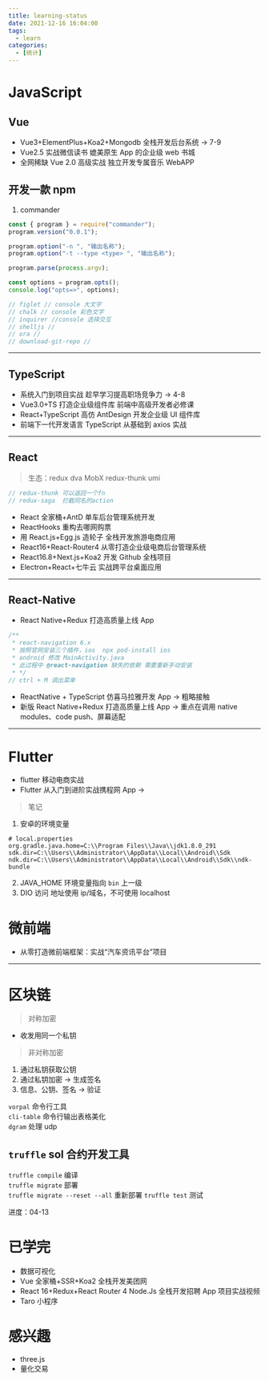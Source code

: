 ```yaml
---
title: learning-status
date: 2021-12-16 16:04:00
tags:
  - learn
categories:
  - [统计]
---
```


# JavaScript

<!--more-->

## Vue

- Vue3+ElementPlus+Koa2+Mongodb 全栈开发后台系统 -> 7-9
- Vue2.5 实战微信读书 媲美原生 App 的企业级 web 书城
- 全网稀缺 Vue 2.0 高级实战 独立开发专属音乐 WebAPP

## 开发一款 npm

1. commander

```javascript
const { program } = require("commander");
program.version("0.0.1");

program.option("-n ", "输出名称");
program.option("-t --type <type> ", "输出名称");

program.parse(process.argv);

const options = program.opts();
console.log("opts=>", options);

// figlet // console 大文字
// chalk // console 彩色文字
// inquirer //console 选择交互
// shelljs //
// ora //
// download-git-repo //
```

---

## TypeScript

- 系统入门到项目实战 趁早学习提高职场竞争力 -> 4-8
- Vue3.0+TS 打造企业级组件库 前端中高级开发者必修课
- React+TypeScript 高仿 AntDesign 开发企业级 UI 组件库
- 前端下一代开发语言 TypeScript 从基础到 axios 实战

---

## React

> 生态：redux dva MobX redux-thunk umi

```javascript
// redux-thunk 可以返回一个fn
// redux-saga  拦截同名的action
```

- React 全家桶+AntD 单车后台管理系统开发
- ReactHooks 重构去哪网购票
- 用 React.js+Egg.js 造轮子 全栈开发旅游电商应用
- React16+React-Router4 从零打造企业级电商后台管理系统
- React16.8+Next.js+Koa2 开发 Github 全栈项目
- Electron+React+七牛云 实战跨平台桌面应用

---

## React-Native

- React Native+Redux 打造高质量上线 App

```javascript
/**
 * react-navigation 6.x
 * 按照官网安装三个插件，ios  npx pod-install ios
 * android 修改 MainActivity.java
 * 此过程中 @react-navigation 缺失的依赖 需要重新手动安装
 * */
// ctrl + M 调出菜单
```

- ReactNative + TypeScript 仿喜马拉雅开发 App -> 粗略接触
- 新版 React Native+Redux 打造高质量上线 App -> 重点在调用 native modules、code push、屏幕适配

---

# Flutter

- flutter 移动电商实战
- Flutter 从入门到进阶实战携程网 App ->

> 笔记

1. 安卓的环境变量

```properties
# local.properties
org.gradle.java.home=C:\\Program Files\\Java\\jdk1.8.0_291
sdk.dir=C:\\Users\\Administrator\\AppData\\Local\\Android\\Sdk
ndk.dir=C:\\Users\\Administrator\\AppData\\Local\\Android\\Sdk\\ndk-bundle
```

2. JAVA_HOME 环境变量指向 `bin` 上一级
3. DIO 访问 地址使用 ip/域名，不可使用 localhost

# 微前端

- 从零打造微前端框架：实战“汽车资讯平台”项目

---

# 区块链

> 对称加密

- 收发用同一个私钥

> 非对称加密

1. 通过私钥获取公钥
2. 通过私钥加密 -> 生成签名
3. 信息、公钥、签名 -> 验证

`vorpal` 命令行工具  
`cli-table` 命令行输出表格美化  
`dgram` 处理 udp

## `truffle` sol 合约开发工具

`truffle compile` 编译  
`truffle migrate` 部署  
`truffle migrate --reset --all` 重新部署
`truffle test` 测试

进度：04-13

# 已学完

- 数据可视化
- Vue 全家桶+SSR+Koa2 全栈开发美团网
- React 16+Redux+React Router 4 Node.Js 全栈开发招聘 App 项目实战视频
- Taro 小程序

# 感兴趣

- three.js
- 量化交易
